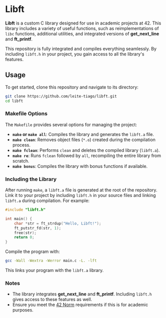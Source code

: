 
# Libft

**Libft** is a custom C library designed for use in academic projects at 42. This library includes a variety of useful functions, such as reimplementations of `libc` functions, additional utilities, and integrated versions of **get_next_line** and **ft_printf**.

This repository is fully integrated and compiles everything seamlessly. By including `libft.h` in your project, you gain access to all the library's features.

## Usage

To get started, clone this repository and navigate to its directory:

```bash
git clone https://github.com/leite-tiago/libft.git
cd libft
```

### Makefile Options

The `Makefile` provides several options for managing the project:

- **`make` or `make all`**: Compiles the library and generates the `libft.a` file.
- **`make clean`**: Removes object files (`*.o`) created during the compilation process.
- **`make fclean`**: Performs `clean` and deletes the compiled library (`libft.a`).
- **`make re`**: Runs `fclean` followed by `all`, recompiling the entire library from scratch.
- **`make bonus`**: Compiles the library with bonus functions if available.

### Including the Library

After running `make`, a `libft.a` file is generated at the root of the repository. Link it to your project by including `libft.h` in your source files and linking `libft.a` during compilation. For example:

```c
#include "libft.h"

int main() {
    char *str = ft_strdup("Hello, Libft!");
    ft_putstr_fd(str, 1);
    free(str);
    return 0;
}
```

Compile the program with:

```bash
gcc -Wall -Wextra -Werror main.c -L. -lft
```

This links your program with the `libft.a` library.

### Notes

- The library integrates **get_next_line** and **ft_printf**. Including `libft.h` gives access to these features as well.
- Ensure you meet the [42 Norm](https://github.com/42School/norminette) requirements if this is for academic purposes.
